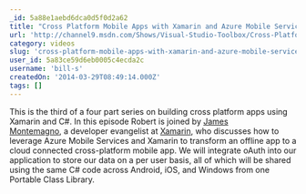 ```yaml
---
_id: 5a88e1aebd6dca0d5f0d2a62
title: "Cross Platform Mobile Apps with Xamarin and Azure Mobile Services"
url: 'http://channel9.msdn.com/Shows/Visual-Studio-Toolbox/Cross-Platform-Mobile-Apps-with-Xamarin-and-Azure-Mobile-Services'
category: videos
slug: 'cross-platform-mobile-apps-with-xamarin-and-azure-mobile-services'
user_id: 5a83ce59d6eb0005c4ecda2c
username: 'bill-s'
createdOn: '2014-03-29T08:49:14.000Z'
tags: []
---
```


This is the third of a four part series on building cross platform apps using Xamarin and C#. In this episode Robert is joined by <a href="http://www.twitter.com/JamesMontemagno" target="_blank">James Montemagno</a>, a developer evangelist at <a href="http://www.xamarin.com/" target="_blank">Xamarin</a>, who discusses how to leverage Azure Mobile Services and Xamarin to transform an offline app to a cloud connected cross-platform mobile app. We will integrate oAuth into our application to store our data on a per user basis, all of which will be shared using the same C# code across Android, iOS, and Windows from one Portable Class Library.
